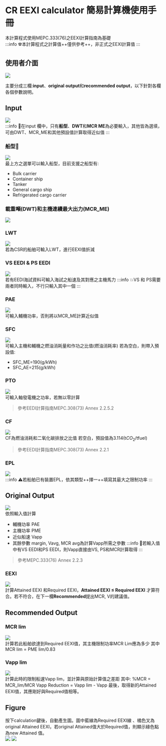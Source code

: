 # CR EEXI calculator 簡易計算機使用手冊

本計算程式使用MEPC.333(76)之EEXI計算指南為基礎\
:::info
☢️本計算程式之計算值++僅供參考++，非正式之EEXI計算值
:::
## **使用者介面**
![](https://i.imgur.com/zEs9qLS.png)

主要分成三欄:**input**、**original output**和**recommended output**，以下針對各欄各個參數說明。
## **Input**
![](https://i.imgur.com/aS5mZIh.png)\
:::info
:tokyo_tower:在input 欄中，只有**船型**、**DWT**和**MCR ME**為必要輸入，其他皆為選填，可由DWT、MCR_ME和其他預設值計算取得近似值
:::
### 船型:ship:
![](https://i.imgur.com/yj6WcxS.png)\
最上方之選單可以輸入船型，目前支援之船型有:
* Bulk carrier
* Container ship
* Tanker
* General cargo ship
* Refrigerated cargo carrier

### 載重噸(DWT)和主機連續最大出力(MCR_ME)
![](https://i.imgur.com/41qaDDj.png)
### LWT
![](https://i.imgur.com/AeuKiwu.png)\
若為CSR的船舶可輸入LWT，進行EEXI值折減
### VS EEDI & PS EEDI
![](https://i.imgur.com/EeePNPL.png)\
若有EEDI海試資料可輸入海試之船速及其對應之主機馬力
:::info
:boom:VS 和 PS需要兩者同時輸入，不行只輸入其中一個
:::
### PAE
![](https://i.imgur.com/jXefaNO.png)\
可輸入輔機功率，否則將以MCR_ME計算近似值

### SFC
![](https://i.imgur.com/CKqI00f.png)\
可輸入主機和輔機之燃油消耗量和作功之比值(燃油消耗率)
若為空白，則帶入預設值:
* SFC_ME=190(g/kWh)
* SFC_AE=215(g/kWh)
### PTO
![](https://i.imgur.com/1MU3jBN.png)\
可輸入軸發電機之功率，若無以零計算
> 參考EEDI計算指南MEPC.308(73) Annex 2.2.5.2
### CF
![](https://i.imgur.com/f8D19jI.png)\
CF為燃油消耗和二氧化碳排放之比值
若空白，預設值為3.114(t$CO_2$/tfuel)
> 參考EEDI計算指南MEPC.308(73) Annex 2.2.1
### EPL
![](https://i.imgur.com/PTR4gW1.png)\
:::info
:warning:若船舶已有裝置EPL，依其類型++擇一++填寫其最大之限制功率
:::
## **Original Output** 
![](https://i.imgur.com/M3fbaRS.png)\
依照輸入值計算
* 輔機功率 PAE
* 主機功率 PME
* 近似船速 Vapp
* 其餘參數 margin, Vavg, MCR avg為計算Vapp所需之參數
:::info
:ghost:若輸入值中有VS EEDI和PS EEDI，則Vapp直接由VS, PS和MCR計算取得
:::
> 參考MEPC.333(76) Annex 2.2.3

### EEXI

![](https://i.imgur.com/BTOEWMj.png)\
計算Attained EEXI 和Required EEXI，**Attained EEXI ≤ Required EEXI** 才算符合。若不符合，在下一欄**Recommended**提出MCR, V的建議值。

## **Recommended Output**

### MCR lim
![](https://i.imgur.com/n92STEu.png)\
計算若此船舶欲達到Required EEXI值，其主機限制功率MCR Lim應為多少
其中MCR lim = PME lim/0.83

###  Vapp lim
![](https://i.imgur.com/6mz1JEM.png)\
計算此時的限制船速Vapp lim，並計算與原始計算值之差距
其中:
%MCR = MCR_lim/MCR
Vapp Reduction = Vapp lim - Vapp
最後，取得新的Attained EEXI值，其應剛好與Required值相等。

## **Figure**
按下calculation鍵後，自動產生圖。圖中藍線為Required EEXI線 、橘色叉為original Attained EEXI，若original Attained值大於Required值，則顯示綠色點為new Attained 值。\
![](https://i.imgur.com/UIOn3ju.png)
![](https://i.imgur.com/tuwe1r5.png)


